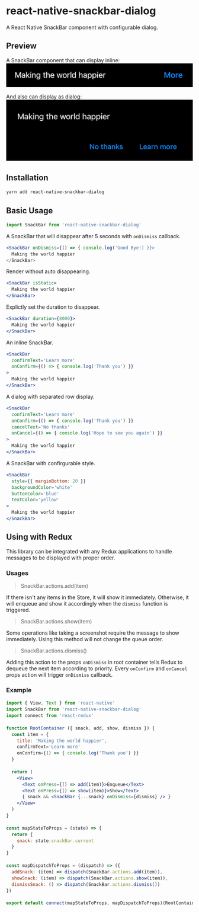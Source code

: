 # react-native-snackbar-dialog

A React Native SnackBar component with configurable dialog.

## Preview

A SnackBar component that can display inline: <br />
![Inline Mode](./docs/inline.png)

And also can display as dialog: <br />
![Flat Mode](./docs/flat.png)

## Installation

```sh
yarn add react-native-snackbar-dialog
```

## Basic Usage

```javascript
import SnackBar from 'react-native-snackbar-dialog'
```

A SnackBar that will disappear after 5 seconds with `onDismiss` callback.
```jsx
<SnackBar onDismiss={() => { console.log('Good Bye!) }}>
  Making the world happier
</SnackBar>
```

Render without auto disappearing.
```jsx
<SnackBar isStatic>
  Making the world happier
</SnackBar>
```

Explictly set the duration to disappear.
```jsx
<SnackBar duration={8000}>
  Making the world happier
</SnackBar>
```

An inline SnackBar.
```jsx
<SnackBar
  confirmText='Learn more'
  onConfirm={() => { console.log('Thank you') }}
>
  Making the world happier
</SnackBar>
```

A dialog with separated row display.
```jsx
<SnackBar
  confirmText='Learn more'
  onConfirm={() => { console.log('Thank you') }}
  cancelText='No thanks'
  onCancel={() => { console.log('Hope to see you again') }}
>
  Making the world happier
</SnackBar>
```

A SnackBar with confirgurable style.
```jsx
<SnackBar
  style={{ marginBottom: 20 }}
  backgroundColor='white'
  buttonColor='blue'
  textColor='yellow'
>
  Making the world happier
</SnackBar>
```

## Using with Redux

This library can be integrated with any Redux applications to handle messages to be displayed with proper order.

### Usages

> SnackBar.actions.add(item)

If there isn't any items in the Store, it will show it immediately. Otherwise, it will enqueue and show it accordingly when the `dismiss` function is triggered.

> SnackBar.actions.show(item)

Some operations like taking a screenshot require the message to show immediately. Using this method will not change the queue order.

> SnackBar.actions.dismiss()

Adding this action to the props `onDismiss` in root container tells Redux to dequeue the next item according to priority. Every `onConfirm` and `onCancel` props action will trigger `onDismiss` callback.

### Example

```jsx
import { View, Text } from 'react-native'
import SnackBar from 'react-native-snackbar-dialog'
import connect from 'react-redux'

function RootContainer ({ snack, add, show, dismiss }) {
  const item = {
    title: 'Making the world happier',
    confirmText='Learn more'
    onConfirm={() => { console.log('Thank you') }}
  }

  return (
    <View>
      <Text onPress={() => add(item)}>Enqueue</Text>
      <Text onPress={() => show(item)}>Show</Text>
      { snack && <SnackBar {...snack} onDismiss={dismiss} /> }
    </View>
  )
}

const mapStateToProps = (state) => {
  return {
    snack: state.snackBar.current
  }
}

const mapDispatchToProps = (dispatch) => ({
  addSnack: (item) => dispatch(SnackBar.actions.add(item)),
  showSnack: (item) => dispatch(SnackBar.actions.show(item)),
  dismissSnack: () => dispatch(SnackBar.actions.dismiss())
})

export default connect(mapStateToProps, mapDispatchToProps)(RootContainer)
```